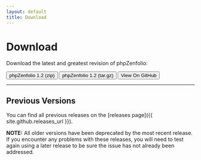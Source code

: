 ```yaml
---
layout: default
title: Download
---
```


Download
========

Download the latest and greatest revision of phpZenfolio:

<div class="center dwn-btns">
  <a href="https://github.com/lildude/phpZenfolio/archive/1.2.zip">
    <button type="button" class="btn btn-primary btn-lg">
      <i class="icon-download-alt"></i> phpZenfolio 1.2 (zip)
    </button></a>
  <a href="https://github.com/lildude/phpZenfolio/archive/1.2.tar.gz">
    <button type="button" class="btn btn-primary btn-lg">
      <i class="icon-download-alt"></i> phpZenfolio 1.2 (tar.gz)</button></a>
  <a href="https://github.com/lildude/phpZenfolio">
    <button type="button" class="btn btn-primary btn-lg">
      <i class="icon-github"></i> View On GitHub</button></a>
</div>

---

Previous Versions
-----------------

You can find all previous releases on the [releases page]({{ site.github.releases_url }}).

**NOTE:** All older versions have been deprecated by the most recent release. If you encounter any problems with these releases, you will need to test again using a later release to be sure the issue has not already been addressed.
